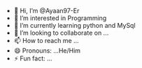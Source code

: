 - 👋 Hi, I’m @Ayaan97-Er
- 👀 I’m interested in Programming
- 🌱 I’m currently learning python and MySql
- 💞️ I’m looking to collaborate on ...
- 📫 How to reach me ...
- 😄 Pronouns: ...He/Him
- ⚡ Fun fact: ...

<!---
Ayaan97-Er/Ayaan97-Er is a ✨ special ✨ repository because its `README.md` (this file) appears on your GitHub profile.
You can click the Preview link to take a look at your changes.
--->

